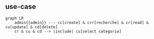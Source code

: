 ## use-case
```mermaid
graph LR
    admin{{admin}} --- cc[create] & crr[recherche] & cr[read] & cu[update] & cd[delete]
    cr & cu & cd --> |include| cs[select categorie]
```
